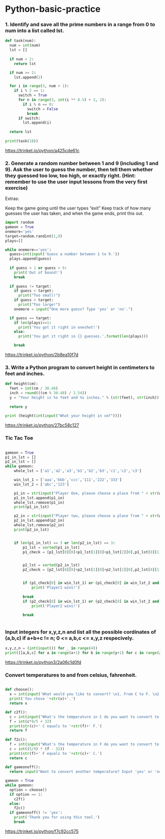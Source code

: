 Python-basic-practice
==
### 1. Identify and save all the prime numbers in a range from 0 to num into a list called lst.



```python
def task(num):
  num = int(num)
  lst = []
  
  if num < 2:
    return lst

  if num >= 2:
    lst.append(2)

  for i in range(3, num + 1):       
    if i % 2 == 1:
      switch = True
      for n in range(3, int(i ** 0.5) + 1, 2):
        if i % n == 0:
          switch = False  
          break        
      if switch:
        lst.append(i)
          
  return lst
    
print(task(18))
  ```
https://trinket.io/python/a425cde61c


### 2. Generate a random number between 1 and 9 (including 1 and 9). Ask the user to guess the number, then tell them whether they guessed too low, too high, or exactly right. (Hint: remember to use the user input lessons from the very first exercise)

Extras:

Keep the game going until the user types “exit”
Keep track of how many guesses the user has taken, and when the game ends, print this out.

```python
import random
gameon = True
onemore='yes'
target=random.randint(1,9)
plays=[]

while onemore=='yes':
  guess=int(input('Guess a number between 1 to 9.'))
  plays.append(guess)
  
  if guess < 1 or guess > 9:
    print('Out of bound!')
    break
    
  if guess != target:
    if guess < target:
      print("Too small!") 
    if guess > target:
      print("Too large!") 
    onemore = input("One more guess? Type 'yes' or 'no'.")

  if guess == target:
    if len(plays)==1:
      print('You got it right in oneshot!')
    else:
      print('You got it right in {} guesses.'.format(len(plays)))

    break
```

https://trinket.io/python/2b8ea10f7d


### 3. Write a Python program to convert height in centimeters to feet and inches.

```python
def height(cm):
  feet = int(cm / 30.48)
  inch = round(((cm % 30.48) / 2.54))
  y = "Your height is %s feet and %s inches." % (str(feet), str(inch))
  
  return y
  
print (height(int(input("What your height in cm?"))))
```

https://trinket.io/python/27bc58c127



### Tic Tac Toe


```python

gameon = True
p1_in_lst = []
p2_in_lst = []
while gameon:
    whole_lst = ['a1','a2','a3','b1','b2','b3','c1','c2','c3']

    win_lst_1 = ['aaa','bbb','ccc','111','222','333']
    win_lst_2 = ['abc','123']

    p1_in = str(input("Player One, please choose a place from " + str(whole_lst) +'.'))
    p1_in_lst.append(p1_in)
    whole_lst.remove(p1_in)
    print(p1_in_lst)

    p2_in = str(input("Player two, please choose a place from " + str(whole_lst) +'.'))
    p2_in_lst.append(p2_in)
    whole_lst.remove(p2_in)    
    print(p2_in_lst)


    if len(p1_in_lst) == 3 or len(p2_in_lst) == 3:
        p1_lst = sorted(p1_in_lst)
        p1_check = [p1_lst[0][0]+p1_lst[1][0]+p1_lst[2][0],p1_lst[0][1]+p1_lst[1][1]+p1_lst[2][1]]


        p2_lst = sorted(p2_in_lst)
        p2_check = [p2_lst[0][0]+p2_lst[1][0]+p2_lst[2][0],p2_lst[0][1]+p2_lst[1][1]+p2_lst[2][1]]


        if (p1_check[0] in win_lst_1) or (p1_check[0] in win_lst_2 and p1_check[1] in win_lst_2):
            print('Player1 wins!')
            
        break
        if (p2_check[0] in win_lst_1) or (p2_check[0] in win_lst_2 and p2_check[1] in win_lst_2):
            print('Player2 wins!')
            
        break



```

### Input integers for x,y,z,n and list all the possible cordinates of (a,b,c) if a+b+c != n; 0 <= a,b,c <= x,y,z respecively. 



```python
x,y,z,n = (int(input()) for _ in range(4))
print([[a,b,c] for a in range(x+1) for b in range(y+1) for c in range(z+1) if a + b + c != n])

```

https://trinket.io/python3/2a06c1d0fd




### Convert temperatures to and from celsius, fahrenheit.



```python

def choose():
  x = int(input('What would you like to convert? \n1. From C to F. \n2. From F to C.'))
  print('You chose '+str(x)+'.')
  return x

def c2f():
  c = int(input("What's the temperature in C do you want to convert to F?"))
  f = int(c*9/5 + 32)
  print(str(c)+' C equals to '+str(f)+' F.')
  return f
  
def f2c():
  f = int(input("What's the temperature in F do you want to convert to C?"))
  c = int((5/9) * (f - 32))
  print(str(f)+' F equals to '+str(c)+' C.')
  return c
  
def gameonoff():
  return input("Want to convert another temperature? Input 'yes' or 'no' ")

gameon = True
while gameon:
  option = choose()
  if option == 1:
    c2f()
  else:
    f2c()
  if gameonoff() != 'yes':
    print('Thank you for using this tool.')
    break
```

https://trinket.io/python/f7c92cc575
